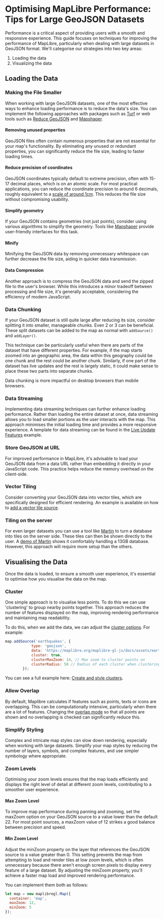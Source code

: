 # Optimising MapLibre Performance: Tips for Large GeoJSON Datasets

Performance is a critical aspect of providing users with a smooth and responsive experience. This guide focuses on techniques for improving the performance of MapLibre, particularly when dealing with large datasets in GeoJSON format. We'll categorise our strategies into two key areas:

1. Loading the data
1. Visualizing the data

## Loading the Data

### Making the File Smaller

When working with large GeoJSON datasets, one of the most effective ways to enhance loading performance is to reduce the data's size. You can implement the following approaches with packages such as [Turf](https://turfjs.org/) or web tools such as [Reduce GeoJSON](https://reducegeojson.radicaldata.org/) and [Mapshaper](https://github.com/mbloch/mapshaper).

#### Removing unused properties

GeoJSON files often contain numerous properties that are not essential for your map's functionality. By eliminating any unused or redundant properties, you can significantly reduce the file size, leading to faster loading times.

#### Reduce precision of coordinates

GeoJSON coordinates typically default to extreme precision, often with 15-17 decimal places, which is on an atomic scale. For most practical applications, you can reduce the coordinate precision to around 6 decimals, roughly equivalent to a [scale of around 1cm](https://en.wikipedia.org/wiki/Decimal_degrees#Precision). This reduces the file size without compromising usability.

#### Simplify geometry

If your GeoJSON contains geometries (not just points), consider using various algorithms to simplify the geometry. Tools like [Mapshaper](https://github.com/mbloch/mapshaper) provide user-friendly interfaces for this task.

#### Minify

Minifying the GeoJSON data by removing unnecessary whitespace can further decrease the file size, aiding in quicker data transmission.

#### Data Compression

Another approach is to compress the GeoJSON data and send the zipped file to the user's browser. While this introduces a minor tradeoff between processing and file size, it's generally acceptable, considering the efficiency of modern JavaScript.

### Data Chunking

If your GeoJSON dataset is still quite large after reducing its size, consider splitting it into smaller, manageable chunks. Even 2 or 3 can be beneficial. These split datasets can be added to the map as normal with `addSource()` and `addLayer()`.

This technique can be particularly useful when there are parts of the dataset that have different properties. For example, if the map starts zoomed into an geographic area, the data within this geography could be one chunk and the rest could be another chunk. Similarly, if one part of the dataset has live updates and the rest is largely static, it could make sense to place these two parts into separate chunks.

Data chunking is more impactful on desktop browsers than mobile browsers.

### Data Streaming

Implementing data streaming techniques can further enhance loading performance. Rather than loading the entire dataset at once, data streaming allows you to load smaller portions as the user interacts with the map. This approach minimises the initial loading time and provides a more responsive experience. A template for data streaming can be found in the [Live Update Features](https://maplibre.org/maplibre-gl-js/docs/examples/live-update-feature/) example.

### Store GeoJSON at URL

For improved performance in MapLibre, it's advisable to load your GeoJSON data from a data URL rather than embedding it directly in your JavaScript code. This practice helps reduce the memory overhead on the client-side.

### Vector Tiling

Consider converting your GeoJSON data into vector tiles, which are specifically designed for efficient rendering. An example is available on how to [add a vector tile source](https://maplibre.org/maplibre-gl-js/docs/examples/vector-source/).

### Tiling on the server

For even larger datasets you can use a tool like [Martin](https://maplibre.org/martin/) to turn a database into tiles on the server side. These tiles can then be shown directly to the user. A [demo of Martin](https://martin.maplibre.org/) shows it comfortably handling a 13GB database. However, this approach will require more setup than the others.

## Visualising the Data

Once the data is loaded, to ensure a smooth user experience, it's essential to optimise how you visualise the data on the map.

### Cluster

One simple approach is to visualise less points. To do this we can use 'clustering' to group nearby points together. This approach reduces the number of features displayed on the map, improving rendering performance and maintaining map readability.

To do this, when we add the data, we can adjust the [cluster options](https://maplibre.org/maplibre-gl-js/docs/API/types/maplibregl.SetClusterOptions/#type-declaration). For example:

```javascript
map.addSource('earthquakes', {
            type: 'geojson',
            data: 'https://maplibre.org/maplibre-gl-js/docs/assets/earthquakes.geojson',
            cluster: true,
            clusterMaxZoom: 14, // Max zoom to cluster points on
            clusterRadius: 50 // Radius of each cluster when clustering points (defaults to 50)
        });
```

You can see a full example here: [Create and style clusters](https://maplibre.org/maplibre-gl-js/docs/examples/cluster/).

### Allow Overlap

By default, Maplibre calculates if features such as points, texts or icons are overlapping. This can be computationally intensive, particularly when there are a lot of features. Changing the [overlap mode](https://maplibre.org/maplibre-style-spec/layers/#layout-symbol-icon-allow-overlap) so that all points are shown and no overlapping is checked can significantly reduce this.

### Simplify Styling

Complex and intricate map styles can slow down rendering, especially when working with large datasets. Simplify your map styles by reducing the number of layers, symbols, and complex features, and use simpler symbology where appropriate.

### Zoom Levels

Optimising your zoom levels ensures that the map loads efficiently and displays the right level of detail at different zoom levels, contributing to a smoother user experience.

#### Max Zoom Level

To improve map performance during panning and zooming, set the maxZoom option on your GeoJSON source to a value lower than the default 22. For most point sources, a maxZoom value of 12 strikes a good balance between precision and speed.

#### Min Zoom Level

Adjust the minZoom property on the layer that references the GeoJSON source to a value greater than 0. This setting prevents the map from attempting to load and render tiles at low zoom levels, which is often unnecessary because there aren't enough screen pixels to display every feature of a large dataset. By adjusting the minZoom property, you'll achieve a faster map load and improved rendering performance.

You can implement them both as follows:

```javascript
let map = new maplibregl.Map({
  container: 'map',
  maxZoom: 12,
  minZoom: 5
});
```
